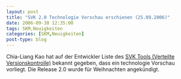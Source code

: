 ```yaml
---
layout: post
title: "SVK 2.0 Technologie Vorschau erschienen (25.09.2006)"
date: 2006-09-30 12:35:00
tags: SKM,Neuigkeiten
categories: [SKM,Neuigkeiten]
post-type: blog
---
```

Chia-Liang Kao hat auf der Entwickler Liste des <a href="http://svk.elixus.org"  title="SVK Tool">SVK Tools (Verteilte Versionskontrolle)</a> bekannt gegeben, dass ein technologie Vorschau vorliegt. Die Release 2.0 wurde für Weihnachten angekündigt.

